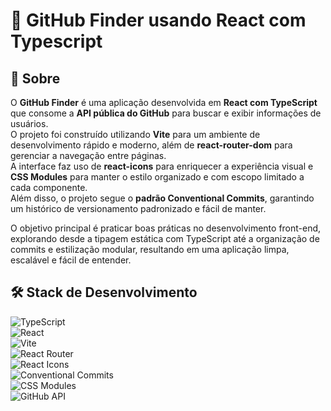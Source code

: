 # 🔎 GitHub Finder usando React com Typescript

## 📌 Sobre
O **GitHub Finder** é uma aplicação desenvolvida em **React com TypeScript** que consome a **API pública do GitHub** para buscar e exibir informações de usuários.  
O projeto foi construído utilizando **Vite** para um ambiente de desenvolvimento rápido e moderno, além de **react-router-dom** para gerenciar a navegação entre páginas.  
A interface faz uso de **react-icons** para enriquecer a experiência visual e **CSS Modules** para manter o estilo organizado e com escopo limitado a cada componente.  
Além disso, o projeto segue o **padrão Conventional Commits**, garantindo um histórico de versionamento padronizado e fácil de manter.  

O objetivo principal é praticar boas práticas no desenvolvimento front-end, explorando desde a tipagem estática com TypeScript até a organização de commits e estilização modular, resultando em uma aplicação limpa, escalável e fácil de entender.

## 🛠 Stack de Desenvolvimento

![TypeScript](https://img.shields.io/badge/TypeScript-3178C6?style=for-the-badge&logo=typescript&logoColor=fff)  
![React](https://img.shields.io/badge/React-20232A?style=for-the-badge&logo=react&logoColor=61DAFB)  
![Vite](https://img.shields.io/badge/Vite-646CFF?style=for-the-badge&logo=vite&logoColor=FFD62E)  
![React Router](https://img.shields.io/badge/React_Router-CA4245?style=for-the-badge&logo=react-router&logoColor=fff)  
![React Icons](https://img.shields.io/badge/React_Icons-61DAFB?style=for-the-badge&logo=react&logoColor=000)  
![Conventional Commits](https://img.shields.io/badge/Conventional_Commits-FE5196?style=for-the-badge&logo=git&logoColor=fff)  
![CSS Modules](https://img.shields.io/badge/CSS_Modules-000?style=for-the-badge&logo=css3&logoColor=1572B6)  
![GitHub API](https://img.shields.io/badge/GitHub_API-181717?style=for-the-badge&logo=github&logoColor=fff)
